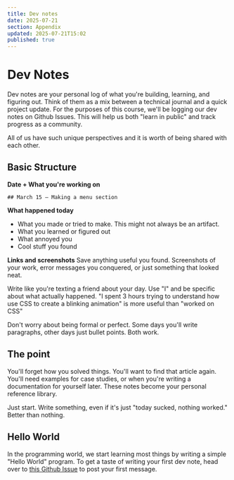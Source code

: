 ```yaml
---
title: Dev notes
date: 2025-07-21
section: Appendix
updated: 2025-07-21T15:02
published: true
---
```

# Dev Notes

Dev notes are your personal log of what you're building, learning, and figuring out. Think of them as a mix between a technical journal and a quick project update. For the purposes of this course, we'll be logging our dev notes on Github Issues. This will help us both "learn in public" and track progress as a community. 

All of us have such unique perspectives and it is worth of being shared with each other. 

## Basic Structure

**Date + What you're working on**

```
## March 15 — Making a menu section
```

**What happened today**

- What you made or tried to make. This might not always be an artifact.
- What you learned or figured out
- What annoyed you
- Cool stuff you found

**Links and screenshots** Save anything useful you found. Screenshots of your work, error messages you conquered, or just something that looked neat.

Write like you're texting a friend about your day. Use "I" and be specific about what actually happened. "I spent 3 hours trying to understand how use CSS to create a blinking animation" is more useful than "worked on CSS"

Don't worry about being formal or perfect. Some days you'll write paragraphs, other days just bullet points. Both work.

## The point

You'll forget how you solved things. You'll want to find that article again. You'll need examples for case studies, or when you're writing a documentation for yourself later. These notes become your personal reference library.

Just start. Write something, even if it's just "today sucked, nothing worked." Better than nothing.

## Hello World

In the programming world, we start learning most things by writing a simple "Hello World" program. To get a taste of writing your first dev note, head over to [this Github Issue](https://github.com/open-making/web2025-devnotes/issues/2) to post your first message.

